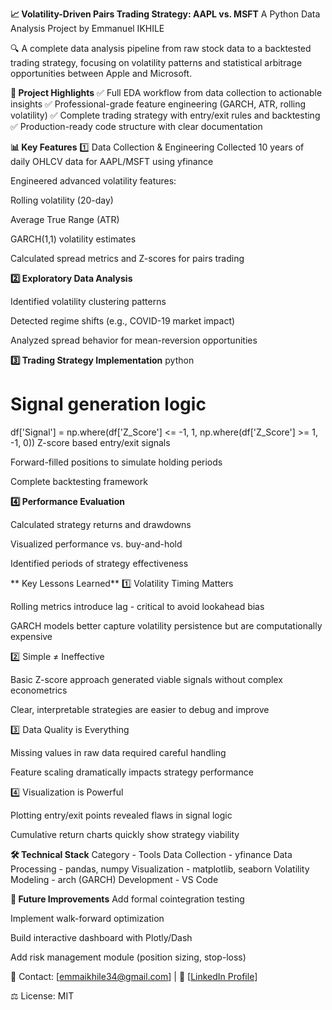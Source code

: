 **📈 Volatility-Driven Pairs Trading Strategy: AAPL vs. MSFT**
A Python Data Analysis Project by Emmanuel IKHILE

🔍 A complete data analysis pipeline from raw stock data to a backtested trading strategy, focusing on volatility patterns and statistical arbitrage opportunities between Apple and Microsoft.

**🚀 Project Highlights**
✅ Full EDA workflow from data collection to actionable insights
✅ Professional-grade feature engineering (GARCH, ATR, rolling volatility)
✅ Complete trading strategy with entry/exit rules and backtesting
✅ Production-ready code structure with clear documentation

**📊 Key Features**
1️⃣ Data Collection & Engineering
Collected 10 years of daily OHLCV data for AAPL/MSFT using yfinance

Engineered advanced volatility features:

Rolling volatility (20-day)

Average True Range (ATR)

GARCH(1,1) volatility estimates

Calculated spread metrics and Z-scores for pairs trading

**2️⃣ Exploratory Data Analysis**

Identified volatility clustering patterns

Detected regime shifts (e.g., COVID-19 market impact)

Analyzed spread behavior for mean-reversion opportunities

**3️⃣ Trading Strategy Implementation**
python
# Signal generation logic
df['Signal'] = np.where(df['Z_Score'] <= -1, 1, 
                      np.where(df['Z_Score'] >= 1, -1, 0))
Z-score based entry/exit signals

Forward-filled positions to simulate holding periods

Complete backtesting framework

**4️⃣ Performance Evaluation**

Calculated strategy returns and drawdowns

Visualized performance vs. buy-and-hold

Identified periods of strategy effectiveness

** Key Lessons Learned**
1️⃣ Volatility Timing Matters

Rolling metrics introduce lag - critical to avoid lookahead bias

GARCH models better capture volatility persistence but are computationally expensive

2️⃣ Simple ≠ Ineffective

Basic Z-score approach generated viable signals without complex econometrics

Clear, interpretable strategies are easier to debug and improve

3️⃣ Data Quality is Everything

Missing values in raw data required careful handling

Feature scaling dramatically impacts strategy performance

4️⃣ Visualization is Powerful

Plotting entry/exit points revealed flaws in signal logic

Cumulative return charts quickly show strategy viability

**🛠️ Technical Stack**
Category -	Tools
Data Collection	- yfinance
Data Processing -	pandas, numpy
Visualization	- matplotlib, seaborn
Volatility Modeling	- arch (GARCH)
Development	- VS Code


**🚧 Future Improvements**
Add formal cointegration testing

Implement walk-forward optimization

Build interactive dashboard with Plotly/Dash

Add risk management module (position sizing, stop-loss)


📧 Contact: [emmaikhile34@gmail.com] | 🔗 [[LinkedIn Profile](https://www.linkedin.com/in/emmanuel-ikhile-2436b0258)]

⚖️ License: MIT
